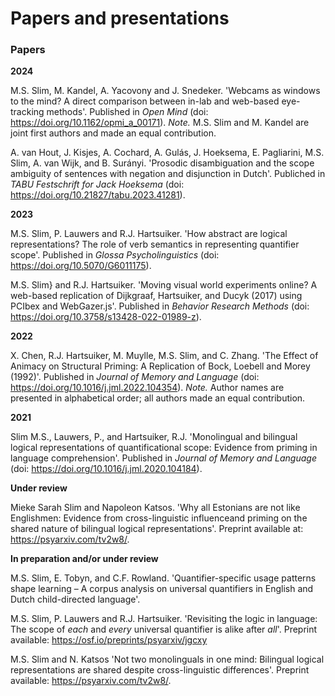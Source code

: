 Papers and presentations
===================

### Papers

**2024** 

M.S. Slim, M. Kandel, A. Yacovony and J. Snedeker. 'Webcams as windows to the mind? A direct comparison between in-lab and web-based eye-tracking methods'. Published in _Open Mind_ (doi: <https://doi.org/10.1162/opmi_a_00171>).
*Note.* M.S. Slim and M. Kandel are joint first authors and made an equal contribution.

A. van Hout, J. Kisjes, A. Cochard, A. Gulás, J. Hoeksema, E. Pagliarini, M.S. Slim, A. van Wijk, and B. Surányi. 'Prosodic disambiguation and the scope ambiguity of sentences with negation and disjunction in Dutch'. Publiched in _TABU Festschrift for Jack Hoeksema_ (doi: <https://doi.org/10.21827/tabu.2023.41281>).

**2023** 

M.S. Slim, P. Lauwers and R.J. Hartsuiker. 'How abstract are logical representations? The role of verb semantics in representing quantifier scope'. Published in _Glossa Psycholinguistics_ (doi: <https://doi.org/10.5070/G6011175>).

M.S. Slim} and R.J. Hartsuiker. 'Moving visual world experiments online? A web-based replication of Dijkgraaf, Hartsuiker, and Ducyk (2017) using PCIbex and WebGazer.js'. Published in _Behavior Research Methods_ (doi: <https://doi.org/10.3758/s13428-022-01989-z>).

**2022** 

X. Chen, R.J. Hartsuiker, M. Muylle, M.S. Slim, and C. Zhang. 'The Effect of Animacy on Structural Priming: A Replication of Bock, Loebell and Morey (1992)'. Published in _Journal of Memory and Language_ (doi: <https://doi.org/10.1016/j.jml.2022.104354>).
*Note.* Author names are presented in alphabetical order; all authors made an equal contribution.

**2021** 

Slim M.S., Lauwers, P., and Hartsuiker, R.J. 'Monolingual and bilingual logical representations of quantificational scope: Evidence from priming in
language comprehension'. Published in _Journal of Memory and Language_ (doi: <https://doi.org/10.1016/j.jml.2020.104184>).

**Under review** 

Mieke Sarah Slim and Napoleon Katsos. 'Why all Estonians are not like Englishmen: Evidence from cross-linguistic influenceand priming on the shared nature of bilingual logical representations'. Preprint available at: <https://psyarxiv.com/tv2w8/>.

**In preparation and/or under review**

M.S. Slim, E. Tobyn, and C.F. Rowland. 'Quantifier-specific usage patterns shape learning – A corpus analysis on universal quantifiers in English and Dutch child-directed language'.

M.S. Slim, P. Lauwers and R.J. Hartsuiker. 'Revisiting the logic in language: The scope of *each* and *every* universal quantifier is alike after *all*'. Preprint available: <https://osf.io/preprints/psyarxiv/jgcxy>

M.S. Slim and N. Katsos 'Not two monolinguals in one mind: Bilingual logical representations are shared despite cross-linguistic differences'. Preprint available: <https://psyarxiv.com/tv2w8/>.

